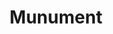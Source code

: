 ---
pid: FS347
title: Munument
location_transcription: Malcom X Park
zipcode: '19122'
outside_phl: 
neighborhood: Yorktown,Old Kensington,Jinogi
age: '31'
age_range: 30-39
instagram: 
image_file_name: FS_347.jpg
proposal_transcription: 
topic: Unknown
topic_summary: '0'
type: Other No Form
keywords_other: 
credit: Samin Malik
image_labels: 
twitter: 
facebook: 
permalink: "/monuments/fs347/"
layout: item-page
---